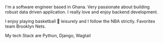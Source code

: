 I'm a software engineer based in Ghana. Very passionate about 
building robust data driven application. I really love and enjoy 
backend development. 

I enjoy playing basketball 🏀 leisurely and I follow the NBA 
strictly. Favorites team Brooklyn Nets.

My tech Stack are Python, Django, Wagtail
